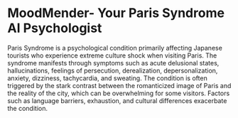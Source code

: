 # MoodMender- Your Paris Syndrome AI Psychologist


Paris Syndrome is a psychological condition primarily affecting Japanese tourists who experience extreme culture shock when visiting Paris. The syndrome manifests through symptoms such as acute delusional states, hallucinations, feelings of persecution, derealization, depersonalization, anxiety, dizziness, tachycardia, and sweating. The condition is often triggered by the stark contrast between the romanticized image of Paris and the reality of the city, which can be overwhelming for some visitors. Factors such as language barriers, exhaustion, and cultural differences exacerbate the condition.








































